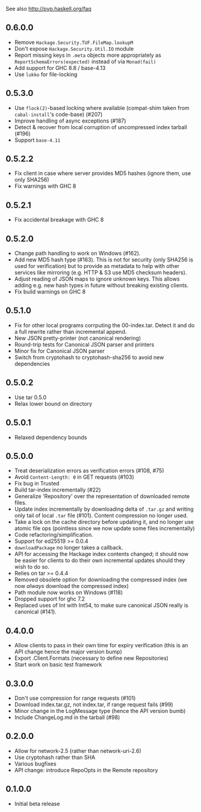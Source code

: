 See also http://pvp.haskell.org/faq

0.6.0.0
-------

* Remove `Hackage.Security.TUF.FileMap.lookupM`
* Don't expose `Hackage.Security.Util.IO` module
* Report missing keys in `.meta` objects more appropriately as
  `ReportSchemaErrors(expected)` instead of via `Monad(fail)`
* Add support for GHC 8.8 / base-4.13
* Use `lukko` for file-locking

0.5.3.0
-------

* Use `flock(2)`-based locking where available
  (compat-shim taken from `cabal-install`'s code-base) (#207)
* Improve handling of async exceptions (#187)
* Detect & recover from local corruption of uncompressed index tarball (#196)
* Support `base-4.11`

0.5.2.2
-------

* Fix client in case where server provides MD5 hashes
  (ignore them, use only SHA256)
* Fix warnings with GHC 8

0.5.2.1
-------

* Fix accidental breakage with GHC 8

0.5.2.0
-------

* Change path handling to work on Windows (#162).
* Add new MD5 hash type (#163). This is not for security (only SHA256 is
  used for verification) but to provide as metadata to help with other
  services like mirroring (e.g. HTTP & S3 use MD5 checksum headers).
* Adjust reading of JSON maps to ignore unknown keys. This allows adding
  e.g. new hash types in future without breaking existing clients.
* Fix build warnings on GHC 8


0.5.1.0
-------

* Fix for other local programs corrputing the 00-index.tar. Detect it
  and do a full rewrite rather than incremental append.
* New JSON pretty-printer (not canonical rendering)
* Round-trip tests for Canonical JSON parser and printers
* Minor fix for Canonical JSON parser
* Switch from cryptohash to cryptohash-sha256 to avoid new dependencies

0.5.0.2
-------
* Use tar 0.5.0
* Relax lower bound on directory

0.5.0.1
-------
* Relaxed dependency bounds

0.5.0.0
-------
* Treat deserialization errors as verification errors (#108, #75)
* Avoid `Content-Length: 0` in GET requests (#103)
* Fix bug in Trusted
* Build tar-index incrementally (#22)
* Generalize 'Repository' over the representation of downloaded remote files.
* Update index incrementally by downloading delta of `.tar.gz` and writing only
  tail of local `.tar` file (#101). Content compression no longer used.
* Take a lock on the cache directory before updating it, and no longer use
  atomic file ops (pointless since we now update some files incrementally)
* Code refactoring/simplification.
* Support for ed25519 >= 0.0.4
* `downloadPackage` no longer takes a callback.
* API for accessing the Hackage index contents changed; it should now be
  easier for clients to do their own incremental updates should they wish
  to do so.
* Relies on tar >= 0.4.4
* Removed obsolete option for downloading the compressed index (we now _always_
  download the compressed index)
* Path module now works on Windows (#118)
* Dropped support for ghc 7.2
* Replaced uses of Int with Int54, to make sure canonical JSON really is
  canonical (#141).

0.4.0.0
-------
* Allow clients to pass in their own time for expiry verification
  (this is an API change hence the major version bump)
* Export .Client.Formats (necessary to define new Repositories)
* Start work on basic test framework

0.3.0.0
-------
* Don't use compression for range requests (#101)
* Download index.tar.gz, not index.tar, if range request fails (#99)
* Minor change in the LogMessage type (hence the API version bumb)
* Include ChangeLog.md in the tarball (#98)

0.2.0.0
-------
* Allow for network-2.5 (rather than network-uri-2.6)
* Use cryptohash rather than SHA
* Various bugfixes
* API change: introduce RepoOpts in the Remote repository

0.1.0.0
-------
* Initial beta release

